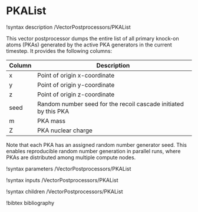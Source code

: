 # PKAList

!syntax description /VectorPostprocessors/PKAList

This vector postprocessor dumps the entire list of all primary knock-on atoms
(PKAs) generated by the active PKA generators in the current timestep. It
provides the following columns:

| Column | Description |
| - | - |
| x | Point of origin x-coordinate |
| y | Point of origin y-coordinate |
| z | Point of origin z-coordinate |
| seed | Random number seed for the recoil cascade initiated by this PKA |
| m | PKA mass |
| Z | PKA nuclear charge |

Note that each PKA has an assigned random number generator seed. This enables
reproducible random number generation in parallel runs, where PKAs are
distributed among multiple compute nodes.

!syntax parameters /VectorPostprocessors/PKAList

!syntax inputs /VectorPostprocessors/PKAList

!syntax children /VectorPostprocessors/PKAList

!bibtex bibliography
